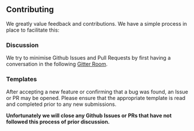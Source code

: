 ## Contributing

We greatly value feedback and contributions. We have a simple process in place to facilitate this:

### Discussion

We try to minimise Github Issues and Pull Requests by first having a conversation in the following [Gitter Room](https://gitter.im/sdkman/golang-cli).

### Templates

After accepting a new feature or confirming that a bug was found, an Issue or PR may be opened. Please ensure that the appropriate template is read and completed prior to any new submissions.

**Unfortunately we will close any Github Issues or PRs that have not followed this process of prior discussion.**
